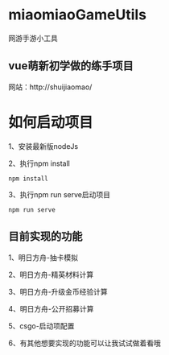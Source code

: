 # miaomiaoGameUtils
网游手游小工具
## vue萌新初学做的练手项目
网站：http://shuijiaomao/
# 如何启动项目
1、安装最新版nodeJs

2、执行npm install
```
npm install
```

3、执行npm run serve启动项目
```
npm run serve
```



## 目前实现的功能
1、明日方舟-抽卡模拟

2、明日方舟-精英材料计算

3、明日方舟-升级金币经验计算

4、明日方舟-公开招募计算

5、csgo-启动项配置

6、有其他想要实现的功能可以让我试试做着看哦